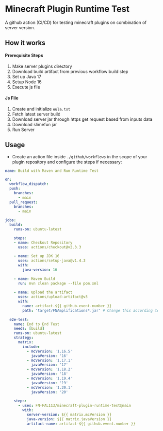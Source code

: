 # Minecraft Plugin Runtime Test
A github action (CI/CD) for testing minecraft plugins on combination of server version.

## How it works
#### Prerequisite Steps
1. Make server plugins directory
2. Download build artifact from previous workflow build step
3. Set up Java 17
4. Setup Node 16
6. Execute js file
#### Js File
1. Create and initialize ```eula.txt```
2. Fetch latest server build
3. Download server jar through https get request based from inputs data
4. Download slimefun jar
5. Run Server

## Usage
- Create an action file inside ```./github/workflows``` in the scope of your plugin repository and configure the steps if necessary:
```yml
name: Build with Maven and Run Runtime Test

on:
  workflow_dispatch:
  push:
    branches:
      - main
  pull_request:
    branches:
      - main
    
jobs:
  build:
    runs-on: ubuntu-latest

    steps:
    - name: Checkout Repository
      uses: actions/checkout@v2.3.3
      
    - name: Set up JDK 16
      uses: actions/setup-java@v1.4.3
      with:
        java-version: 16
        
    - name: Maven Build
      run: mvn clean package --file pom.xml
      
    - name: Upload the artifact
      uses: actions/upload-artifact@v3
      with:
        name: artifact-${{ github.event.number }}
        path: 'target/FNAmplifications*.jar' # Change this according to the location and filename of your packaged jar, you may use wildcards
  
  e2e-test:
    name: End to End Test
    needs: [build]
    runs-on: ubuntu-latest
    strategy:
      matrix:
        include:
          - mcVersion: '1.16.5'
            javaVersion: '16'
          - mcVersion: '1.17.1'
            javaVersion: '17'
          - mcVersion: '1.18.2'
            javaVersion: '18'
          - mcVersion: '1.19.4'
            javaVersion: '19'
          - mcVersion: '1.20.1'
            javaVersion: '20'  
    
    steps:        
      - uses: FN-FAL113/minecraft-plugin-runtime-test@main
        with:
          server-version: ${{ matrix.mcVersion }}
          java-version: ${{ matrix.javaVersion }}
          artifact-name: artifact-${{ github.event.number }}
```
